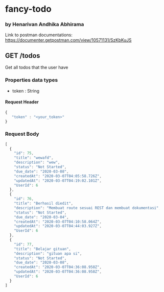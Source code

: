 # fancy-todo
### by Henarivan Andhika Abhirama


Link to postman documentations: https://documenter.getpostman.com/view/10571131/SzKbKuJS

## GET /todos
Get all todos that the user have

### Properties data types
- token : String

#### Request Header
```javascript
{
   "token" : "<your_token>" 
}
```

### Request Body
```javascript
[
  {
    "id": 75,
    "title": "wewafd",
    "description": "wew",
    "status": "Not Started",
    "due_date": "2020-03-08",
    "createdAt": "2020-03-07T04:05:58.726Z",
    "updatedAt": "2020-03-07T04:19:02.101Z",
    "UserId": 6
  },
  {
    "id": 76,
    "title": "Berhasil diedit",
    "description": "Membuat route sesuai REST dan membuat dokumentasi",
    "status": "Not Started",
    "due_date": "2020-03-04",
    "createdAt": "2020-03-07T04:10:58.064Z",
    "updatedAt": "2020-03-07T04:44:03.927Z",
    "UserId": 6
  },
  {
    "id": 77,
    "title": "Belajar gituan",
    "description": "gituan apa si",
    "status": "Not Started",
    "due_date": "2020-03-08",
    "createdAt": "2020-03-07T04:36:08.958Z",
    "updatedAt": "2020-03-07T04:36:08.958Z",
    "UserId": 6
  }
]
```
